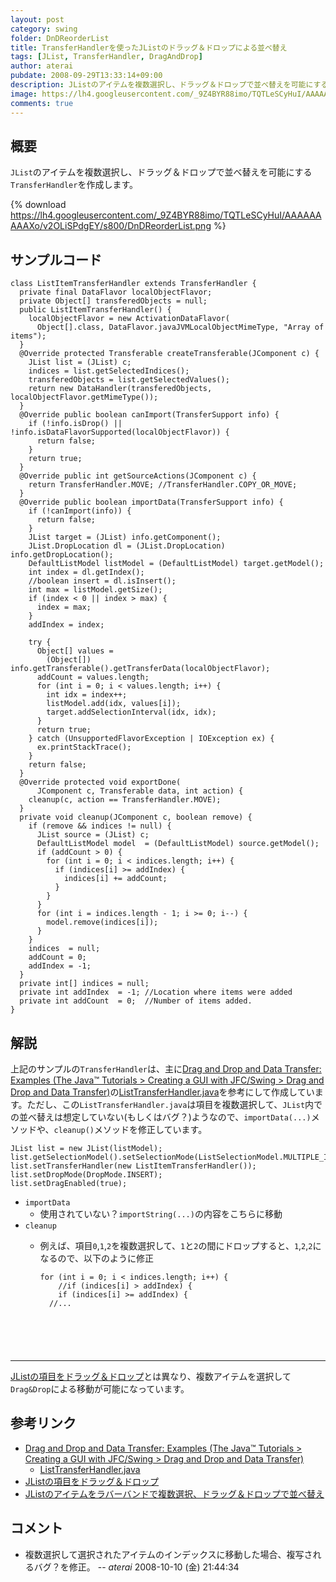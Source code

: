 ```yaml
---
layout: post
category: swing
folder: DnDReorderList
title: TransferHandlerを使ったJListのドラッグ＆ドロップによる並べ替え
tags: [JList, TransferHandler, DragAndDrop]
author: aterai
pubdate: 2008-09-29T13:33:14+09:00
description: JListのアイテムを複数選択し、ドラッグ＆ドロップで並べ替えを可能にするTransferHandlerを作成します。
image: https://lh4.googleusercontent.com/_9Z4BYR88imo/TQTLeSCyHuI/AAAAAAAAAXo/v2OLiSPdgEY/s800/DnDReorderList.png
comments: true
---
```

## 概要
`JList`のアイテムを複数選択し、ドラッグ＆ドロップで並べ替えを可能にする`TransferHandler`を作成します。

{% download https://lh4.googleusercontent.com/_9Z4BYR88imo/TQTLeSCyHuI/AAAAAAAAAXo/v2OLiSPdgEY/s800/DnDReorderList.png %}

## サンプルコード
<pre class="prettyprint"><code>class ListItemTransferHandler extends TransferHandler {
  private final DataFlavor localObjectFlavor;
  private Object[] transferedObjects = null;
  public ListItemTransferHandler() {
    localObjectFlavor = new ActivationDataFlavor(
      Object[].class, DataFlavor.javaJVMLocalObjectMimeType, "Array of items");
  }
  @Override protected Transferable createTransferable(JComponent c) {
    JList list = (JList) c;
    indices = list.getSelectedIndices();
    transferedObjects = list.getSelectedValues();
    return new DataHandler(transferedObjects, localObjectFlavor.getMimeType());
  }
  @Override public boolean canImport(TransferSupport info) {
    if (!info.isDrop() || !info.isDataFlavorSupported(localObjectFlavor)) {
      return false;
    }
    return true;
  }
  @Override public int getSourceActions(JComponent c) {
    return TransferHandler.MOVE; //TransferHandler.COPY_OR_MOVE;
  }
  @Override public boolean importData(TransferSupport info) {
    if (!canImport(info)) {
      return false;
    }
    JList target = (JList) info.getComponent();
    JList.DropLocation dl = (JList.DropLocation) info.getDropLocation();
    DefaultListModel listModel = (DefaultListModel) target.getModel();
    int index = dl.getIndex();
    //boolean insert = dl.isInsert();
    int max = listModel.getSize();
    if (index &lt; 0 || index &gt; max) {
      index = max;
    }
    addIndex = index;

    try {
      Object[] values =
        (Object[]) info.getTransferable().getTransferData(localObjectFlavor);
      addCount = values.length;
      for (int i = 0; i &lt; values.length; i++) {
        int idx = index++;
        listModel.add(idx, values[i]);
        target.addSelectionInterval(idx, idx);
      }
      return true;
    } catch (UnsupportedFlavorException | IOException ex) {
      ex.printStackTrace();
    }
    return false;
  }
  @Override protected void exportDone(
      JComponent c, Transferable data, int action) {
    cleanup(c, action == TransferHandler.MOVE);
  }
  private void cleanup(JComponent c, boolean remove) {
    if (remove &amp;&amp; indices != null) {
      JList source = (JList) c;
      DefaultListModel model  = (DefaultListModel) source.getModel();
      if (addCount &gt; 0) {
        for (int i = 0; i &lt; indices.length; i++) {
          if (indices[i] &gt;= addIndex) {
            indices[i] += addCount;
          }
        }
      }
      for (int i = indices.length - 1; i &gt;= 0; i--) {
        model.remove(indices[i]);
      }
    }
    indices  = null;
    addCount = 0;
    addIndex = -1;
  }
  private int[] indices = null;
  private int addIndex  = -1; //Location where items were added
  private int addCount  = 0;  //Number of items added.
}
</code></pre>

## 解説
上記のサンプルの`TransferHandler`は、主に[Drag and Drop and Data Transfer: Examples (The Java™ Tutorials > Creating a GUI with JFC/Swing > Drag and Drop and Data Transfer)](http://docs.oracle.com/javase/tutorial/uiswing/examples/dnd/index.html#BasicDnD)の[ListTransferHandler.java](http://docs.oracle.com/javase/tutorial/uiswing/examples/dnd/DropDemoProject/src/dnd/ListTransferHandler.java)を参考にして作成しています。ただし、この`ListTransferHandler.java`は項目を複数選択して、`JList`内での並べ替えは想定していない(もしくはバグ？)ようなので、`importData(...)`メソッドや、`cleanup()`メソッドを修正しています。

<pre class="prettyprint"><code>JList list = new JList(listModel);
list.getSelectionModel().setSelectionMode(ListSelectionModel.MULTIPLE_INTERVAL_SELECTION);
list.setTransferHandler(new ListItemTransferHandler());
list.setDropMode(DropMode.INSERT);
list.setDragEnabled(true);
</code></pre>

- `importData`
    - 使用されていない？`importString(...)`の内容をこちらに移動
- `cleanup`
    - 例えば、項目`0`,`1`,`2`を複数選択して、`1`と`2`の間にドロップすると、`1`,`2`,`2`になるので、以下のように修正
        
        <pre class="prettyprint"><code>for (int i = 0; i &lt; indices.length; i++) {
          //if (indices[i] &gt; addIndex) {
          if (indices[i] &gt;= addIndex) {
        //...
</code></pre>

<!-- dummy comment line for breaking list -->
- - - -
[JListの項目をドラッグ＆ドロップ](http://ateraimemo.com/Swing/DnDList.html)とは異なり、複数アイテムを選択して`Drag&Drop`による移動が可能になっています。

## 参考リンク
- [Drag and Drop and Data Transfer: Examples (The Java™ Tutorials > Creating a GUI with JFC/Swing > Drag and Drop and Data Transfer)](http://docs.oracle.com/javase/tutorial/uiswing/examples/dnd/index.html#BasicDnD)
    - [ListTransferHandler.java](http://docs.oracle.com/javase/tutorial/uiswing/examples/dnd/DropDemoProject/src/dnd/ListTransferHandler.java)
- [JListの項目をドラッグ＆ドロップ](http://ateraimemo.com/Swing/DnDList.html)
- [JListのアイテムをラバーバンドで複数選択、ドラッグ＆ドロップで並べ替え](http://ateraimemo.com/Swing/DragSelectDropReordering.html)

<!-- dummy comment line for breaking list -->

## コメント
- 複数選択して選択されたアイテムのインデックスに移動した場合、複写されるバグ？を修正。 -- *aterai* 2008-10-10 (金) 21:44:34

<!-- dummy comment line for breaking list -->
